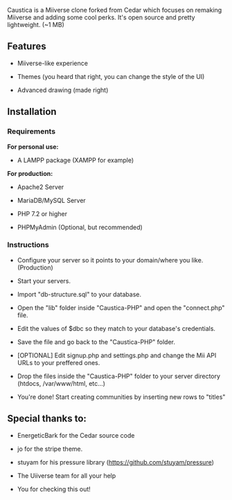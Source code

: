 Caustica is a Miiverse clone forked from Cedar which focuses on remaking Miiverse and adding some cool perks.
It's open source and pretty lightweight. (~1 MB)

## Features

- Miiverse-like experience

- Themes (you heard that right, you can change the style of the UI)

- Advanced drawing (made right)

## Installation

### Requirements

**For personal use:**

- A LAMPP package (XAMPP for example)

**For production:**

- Apache2 Server

- MariaDB/MySQL Server

- PHP 7.2 or higher

- PHPMyAdmin (Optional, but recommended)

### Instructions

- Configure your server so it points to your domain/where you like. (Production)

- Start your servers.

- Import "db-structure.sql" to your database.

- Open the "lib" folder inside "Caustica-PHP" and open the "connect.php" file.

- Edit the values of $dbc so they match to your database's credentials.

- Save the file and go back to the "Caustica-PHP" folder.

- [OPTIONAL] Edit signup.php and settings.php and change the Mii API URLs to your preffered ones.

- Drop the files inside the "Caustica-PHP" folder to your server directory (htdocs, /var/www/html, etc...)

- You're done! Start creating communities by inserting new rows to "titles"

## Special thanks to:

- EnergeticBark for the Cedar source code

- jo for the stripe theme.

- stuyam for his pressure library (https://github.com/stuyam/pressure)

- The Uiiverse team for all your help

- You for checking this out!
